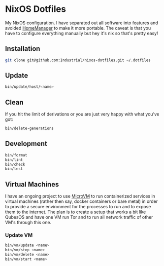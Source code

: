 # NixOS Dotfiles

My NixOS configuration. I have separated out all software into features and
avoided [HomeManager](https://github.com/nix-community/home-manager) to make it
more portable. The caveat is that you have to configure everything manually but
hey it's nix so that's pretty easy!

## Installation

```bash
git clone git@github.com:Industrial/nixos-dotfiles.git ~/.dotfiles
```

## Update

```bash
bin/update/host/<name>
```

## Clean

If you hit the limit of derivations or you are just very happy with what you've
got:

```bash
bin/delete-generations
```

## Development

```bash
bin/format
bin/lint
bin/check
bin/test
```

## Virtual Machines

I have an ongoing project to use
[MicroVM](https://astro.github.io/microvm.nix/intro.html) to run containerized
services in virtual machines (rather then say, docker containers or bare metal)
in order to provide a secure environment for the processes to run and to expose
them to the internet. The plan is to create a setup that works a bit like
QubesOS and have one VM run Tor and to run all network traffic of other VM's
through this one.

### Update VM

```bash
bin/vm/update <name>
bin/vm/stop <name>
bin/vm/delete <name>
bin/vm/start <name>
```


